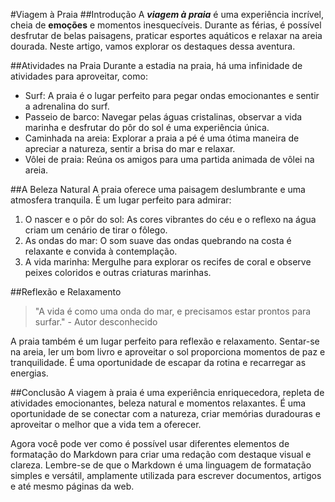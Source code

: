 #Viagem à Praia
##Introdução
A ***viagem à praia*** é uma experiência incrível, cheia de **emoções** e momentos inesquecíveis. Durante as férias, é possível desfrutar de belas paisagens, praticar esportes aquáticos e relaxar na areia dourada. Neste artigo, vamos explorar os destaques dessa aventura.

##Atividades na Praia
Durante a estadia na praia, há uma infinidade de atividades para aproveitar, como:

- Surf: A praia é o lugar perfeito para pegar ondas emocionantes e sentir a adrenalina do surf.
- Passeio de barco: Navegar pelas águas cristalinas, observar a vida marinha e desfrutar do pôr do sol é uma experiência única.
- Caminhada na areia: Explorar a praia a pé é uma ótima maneira de apreciar a natureza, sentir a brisa do mar e relaxar.
- Vôlei de praia: Reúna os amigos para uma partida animada de vôlei na areia.

##A Beleza Natural
 A praia oferece uma paisagem deslumbrante e uma atmosfera tranquila. É um lugar perfeito para admirar:

1.  O nascer e o pôr do sol: As cores vibrantes do céu e o reflexo na água criam um cenário de tirar o fôlego.
2. As ondas do mar: O som suave das ondas quebrando na costa é relaxante e convida à contemplação.
3. A vida marinha: Mergulhe para explorar os recifes de coral e observe peixes coloridos e outras criaturas marinhas.

##Reflexão e Relaxamento
>"A vida é como uma onda do mar, e precisamos estar prontos para surfar." - Autor desconhecido

A praia também é um lugar perfeito para reflexão e relaxamento. Sentar-se na areia, ler um bom livro e aproveitar o sol proporciona momentos de paz e tranquilidade. É uma oportunidade de escapar da rotina e recarregar as energias.

##Conclusão
A viagem à praia é uma experiência enriquecedora, repleta de atividades emocionantes, beleza natural e momentos relaxantes. É uma oportunidade de se conectar com a natureza, criar memórias duradouras e aproveitar o melhor que a vida tem a oferecer.

 

Agora você pode ver como é possível usar diferentes elementos de formatação do Markdown para criar uma redação com destaque visual e clareza. Lembre-se de que o Markdown é uma linguagem de formatação simples e versátil, amplamente utilizada para escrever documentos, artigos e até mesmo páginas da web.